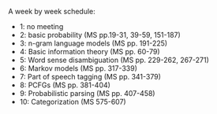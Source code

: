 A week by week schedule:
* 1: no meeting
* 2: basic probability (MS pp.19-31, 39-59, 151-187)
* 3: n-gram language models (MS pp. 191-225)
* 4: Basic information theory (MS pp. 60-79)
* 5: Word sense disambiguation (MS pp. 229-262, 267-271)
* 6: Markov models (MS pp. 317-339)
* 7: Part of speech tagging (MS pp. 341-379)
* 8: PCFGs (MS pp. 381-404)
* 9: Probabilistic parsing (MS pp. 407-458)
* 10: Categorization (MS 575-607)
